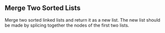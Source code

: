 Merge Two Sorted Lists 
---

Merge two sorted linked lists and return it as a new list. The new list should be made by splicing together the nodes of the first two lists.

